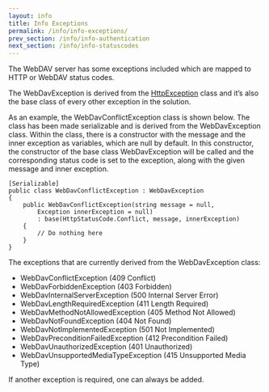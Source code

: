 ```yaml
---
layout: info
title: Info Exceptions
permalink: /info/info-exceptions/
prev_section: /info/info-authentication
next_section: /info/info-statuscodes
---
```


The WebDAV server has some exceptions included which are mapped to HTTP or WebDAV status codes.

The WebDavException is derived from the [HttpException][1] class and it’s also the base class of every other exception in the solution.

As an example, the WebDavConflictException class is shown below.
The class has been made serializable and is derived from the WebDavException class.
Within the class, there is a constructor with the message and the inner exception as variables, which are null by default.
In this constructor, the constructor of the base class WebDavException will be called and the corresponding status code is set to the exception, along with the given message and inner exception.

    [Serializable]
    public class WebDavConflictException : WebDavException
    {
        public WebDavConflictException(string message = null,
            Exception innerException = null)
            : base(HttpStatusCode.Conflict, message, innerException)
        {
            // Do nothing here
        }
    }

The exceptions that are currently derived from the WebDavException class:

* WebDavConflictException (409 Conflict)
* WebDavForbiddenException (403 Forbidden)
* WebDavInternalServerException (500 Internal Server Error)
* WebDavLengthRequiredException (411 Length Required)
* WebDavMethodNotAllowedException (405 Method Not Allowed)
* WebDavNotFoundException (404 Not Found)
* WebDavNotImplementedException (501 Not Implemented)
* WebDavPreconditionFailedException (412 Precondition Failed)
* WebDavUnauthorizedException (401 Unauthorized)
* WebDavUnsupportedMediaTypeException (415 Unsupported Media Type)

If another exception is required, one can always be added.


  [1]: http://msdn.microsoft.com/en-us/library/system.web.httpexception.aspx
